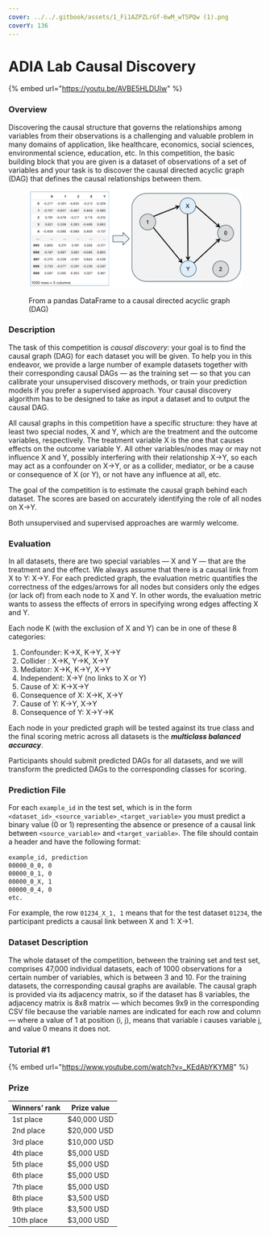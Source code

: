 ```yaml
---
cover: ../../.gitbook/assets/1_Fi1AZPZLrGf-6wM_wTSPQw (1).png
coverY: 136
---
```


# ADIA Lab Causal Discovery

{% embed url="https://youtu.be/AVBE5HLDUIw" %}

### Overview

Discovering the causal structure that governs the relationships among variables from their observations is a challenging and valuable problem in many domains of application, like healthcare, economics, social sciences, environmental science, education, etc. In this competition, the basic building block that you are given is a dataset of observations of a set of variables and your task is to discover the causal directed acyclic graph (DAG) that defines the causal relationships between them.

<figure><img src="../../.gitbook/assets/causaladia.png" alt=""><figcaption><p>From a pandas DataFrame to a causal directed acyclic graph (DAG)</p></figcaption></figure>



### Description

The task of this competition is _causal discovery_: your goal is to find the causal graph (DAG) for each dataset you will be given. To help you in this endeavor, we provide a large number of example datasets together with their corresponding causal DAGs — as the training set — so that you can calibrate your unsupervised discovery methods, or train your prediction models if you prefer a supervised approach. Your causal discovery algorithm has to be designed to take as input a dataset and to output the causal DAG.

All causal graphs in this competition have a specific structure: they have at least two special nodes, X and Y, which are the treatment and the outcome variables, respectively. The treatment variable X is the one that causes effects on the outcome variable Y. All other variables/nodes may or may not influence X and Y, possibly interfering with their relationship X→Y, so each may act as a confounder on X→Y, or as a collider, mediator, or be a cause or consequence of X (or Y), or not have any influence at all, etc.

The goal of the competition is to estimate the causal graph behind each dataset. The scores are based on accurately identifying the role of all nodes on X→Y.

Both unsupervised and supervised approaches are warmly welcome.

### Evaluation

In all datasets, there are two special variables — X and Y — that are the treatment and the effect. We always assume that there is a causal link from X to Y: X→Y. For each predicted graph, the evaluation metric quantifies the correctness of the edges/arrows for all nodes but considers only the edges (or lack of) from each node to X and Y. In other words, the evaluation metric wants to assess the effects of errors in specifying wrong edges affecting X and Y.

Each node K (with the exclusion of X and Y) can be in one of these 8 categories:

1. Confounder: K→X, K→Y, X→Y
2. Collider : X→K, Y→K, X→Y
3. Mediator: X→K, K→Y, X→Y
4. Independent: X→Y (no links to X or Y)
5. Cause of X: K→X→Y
6. Consequence of X: X→K, X→Y
7. Cause of Y: K→Y, X→Y
8. Consequence of Y: X→Y→K

Each node in your predicted graph will be tested against its true class and the final scoring metric across all datasets is the _**multiclass balanced accuracy**_.

Participants should submit predicted DAGs for all datasets, and we will transform the predicted DAGs to the corresponding classes for scoring.

### Prediction File

For each `example_id` in the test set, which is in the form `<dataset_id>_<source_variable>_<target_variable>` you must predict a binary value (0 or 1) representing the absence or presence of a causal link between `<source_variable>` and `<target_variable>`. The file should contain a header and have the following format:

```
example_id, prediction
00000_0_0, 0
00000_0_1, 0
00000_0_X, 1
00000_0_4, 0
etc.
```

For example, the row `01234_X_1, 1` means that for the test dataset `01234`, the participant predicts a causal link between X and 1: X→1.

### Dataset Description

The whole dataset of the competition, between the training set and test set, comprises 47,000 individual datasets, each of 1000 observations for a certain number of variables, which is between 3 and 10. For the training datasets, the corresponding causal graphs are available. The causal graph is provided via its adjacency matrix, so if the dataset has 8 variables, the adjacency matrix is 8x8 matrix — which becomes 9x9 in the corresponding CSV file because the variable names are indicated for each row and column — where a value of 1 at position (i, j), means that variable i causes variable j, and value 0 means it does not.

### Tutorial #1&#x20;

{% embed url="https://www.youtube.com/watch?v=_KEdAbYKYM8" %}

### Prize

| Winners’ rank | Prize value |
| ------------- | ----------- |
| 1st place     | $40,000 USD |
| 2nd place     | $20,000 USD |
| 3rd place     | $10,000 USD |
| 4th place     | $5,000 USD  |
| 5th place     | $5,000 USD  |
| 6th place     | $5,000 USD  |
| 7th place     | $5,000 USD  |
| 8th place     | $3,500 USD  |
| 9th place     | $3,500 USD  |
| 10th place    | $3,000 USD  |

